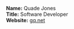 <!---
Gquadej96/Gquadej96 is a ✨ special ✨ repository because its `README.md` (this file) appears on your GitHub profile.
You can click the Preview link to take a look at your changes.
--->

<!---
- 👋 Hi, I’m @Gquadej96
- 👀 I’m interested in ...
- 🌱 I’m currently learning ...
- 💞️ I’m looking to collaborate on ...
- 📫 How to reach me ...
--->


**Name:** Quade Jones  
**Title:** Software Developer  
**Website:** [gq.net](https://gq.net)  
